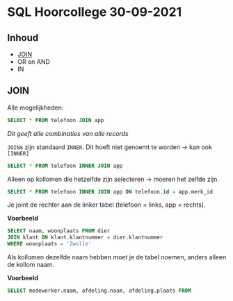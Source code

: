 # SQL Hoorcollege 30-09-2021

## Inhoud

- [JOIN](#JOIN)
- OR en AND
- IN

## JOIN

Alle mogelijkheden:
```SQL
SELECT * FROM telefoon JOIN app
```
*Dit geeft alle combinaties van alle records*

`JOIN`s zijn standaard `INNER`. Dit hoeft niet genoemt te worden -> kan ook `[INNER]`
```SQL
SELECT * FROM telefoon INNER JOIN app
```

Alleen op kollomen die hetzelfde zijn selecteren -> moeren het zelfde zijn.
```SQL
SELECT * FROM telefoon INNER JOIN app ON telefoon.id = app.merk_id
```

Je joint de rechter aan  de linker tabel (telefoon = links, app = rechts).

**Voorbeeld**
```SQL
SELECT naam, woonplaats FROM dier
JOIN klant ON klant.klantnummer = dier.klantnummer
WHERE woonplaats = 'Zwolle'
```

Als kollomen dezelfde naam hebben moet je de tabel noemen, anders alleen de kollom naam.

**Voorbeeld**
```SQL
SELECT medewerker.naam, afdeling.naam, afdeling.plaats FROM 
```